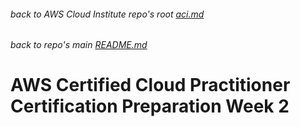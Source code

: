 ###### back to AWS Cloud Institute repo's root [aci.md](../aci.md)
###### back to repo's main [README.md](../../../README.md)
# AWS Certified Cloud Practitioner Certification Preparation Week 2
